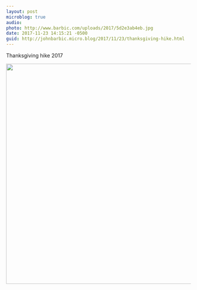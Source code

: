 ```yaml
---
layout: post
microblog: true
audio: 
photo: http://www.barbic.com/uploads/2017/5d2e3ab4eb.jpg
date: 2017-11-23 14:15:21 -0500
guid: http://johnbarbic.micro.blog/2017/11/23/thanksgiving-hike.html
---
```

Thanksgiving hike 2017

<img src="http://www.barbic.com/uploads/2017/5d2e3ab4eb.jpg" width="600" height="600" />
